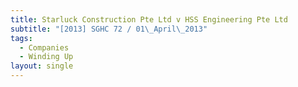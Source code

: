 ```yaml
---
title: Starluck Construction Pte Ltd v HSS Engineering Pte Ltd
subtitle: "[2013] SGHC 72 / 01\_April\_2013"
tags:
  - Companies
  - Winding Up
layout: single
---
```


